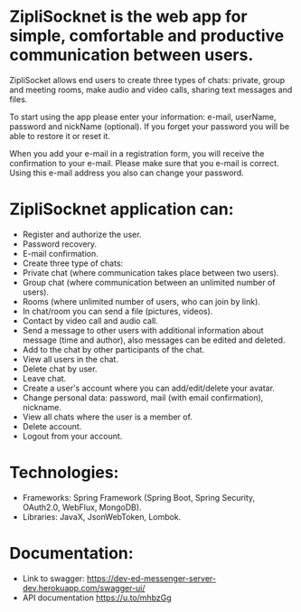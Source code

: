 # ZipliSocknet is the web app for simple, comfortable and productive communication between users.

ZipliSocket allows end users to create three types of chats: private, group and meeting rooms, make audio and video calls, sharing text messages and files.

To start using the app please enter your information: e-mail, userName, password and nickName (optional).
If you forget your password you will be able to restore it or reset it.

When you add your e-mail in a registration form, you will receive the confirmation to your e-mail.  Please make sure that you e-mail is correct. Using this e-mail address you also can change your password.

# ZipliSocknet application can:

- Register and authorize the user.
- Password recovery.
- E-mail confirmation.
- Create three type of chats:
- Private chat (where communication takes place between two users).
- Group chat (where communication between an unlimited number of users).
- Rooms (where unlimited number of users, who can join by link).
- In chat/room you can send a file (pictures, videos).
- Contact by video call and audio call.
- Send a message to other users with additional information about message (time and author), also messages can be edited and deleted.
- Add to the chat by other participants of the chat.
- View all users in the chat.
- Delete chat by user.
- Leave chat.
- Create a user's account where you can add/edit/delete your avatar.
- Change personal data: password, mail (with email confirmation), nickname.
- View all chats where the user is a member of.
- Delete account.
- Logout from your account.

# Technologies:

- Frameworks: Spring Framework (Spring Boot, Spring Security, OAuth2.0, WebFlux, MongoDB).
- Libraries: JavaX, JsonWebToken, Lombok.

# Documentation:

- Link to swagger: https://dev-ed-messenger-server-dev.herokuapp.com/swagger-ui/ 
- API documentation https://u.to/mhbzGg

